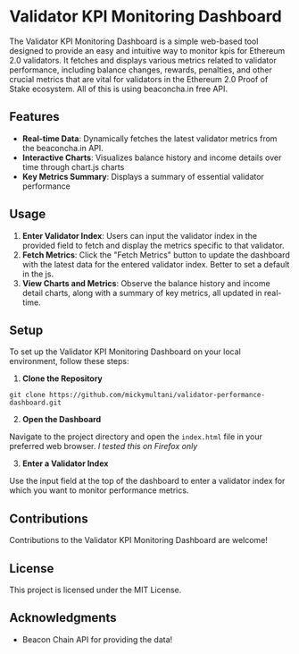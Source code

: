 # Validator KPI Monitoring Dashboard

The Validator KPI Monitoring Dashboard is a simple web-based tool designed to provide an easy and intuitive way to monitor kpis for Ethereum 2.0 validators. It fetches and displays various metrics related to validator performance, including balance changes, rewards, penalties, and other crucial metrics that are vital for validators in the Ethereum 2.0 Proof of Stake ecosystem. All of this is using beaconcha.in free API.

## Features

- **Real-time Data**: Dynamically fetches the latest validator metrics from the beaconcha.in API.
- **Interactive Charts**: Visualizes balance history and income details over time through chart.js charts
- **Key Metrics Summary**: Displays a summary of essential validator performance 

## Usage

1. **Enter Validator Index**: Users can input the validator index in the provided field to fetch and display the metrics specific to that validator.
2. **Fetch Metrics**: Click the "Fetch Metrics" button to update the dashboard with the latest data for the entered validator index. Better to set a default in the js.
3. **View Charts and Metrics**: Observe the balance history and income detail charts, along with a summary of key metrics, all updated in real-time.

## Setup

To set up the Validator KPI Monitoring Dashboard on your local environment, follow these steps:

1. **Clone the Repository**
```
git clone https://github.com/mickymultani/validator-performance-dashboard.git

```

2. **Open the Dashboard**

Navigate to the project directory and open the `index.html` file in your preferred web browser. *I tested this on Firefox only*

3. **Enter a Validator Index**

Use the input field at the top of the dashboard to enter a validator index for which you want to monitor performance metrics.

## Contributions

Contributions to the Validator KPI Monitoring Dashboard are welcome!

## License

This project is licensed under the MIT License.

## Acknowledgments

- Beacon Chain API for providing the data!


